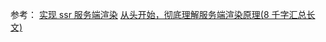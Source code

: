 参考：
[实现 ssr 服务端渲染](https://juejin.cn/post/6844903798775758861)
[从头开始，彻底理解服务端渲染原理(8 千字汇总长文)](https://zhuanlan.zhihu.com/p/76967335)
